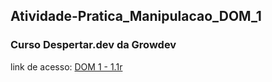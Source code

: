 ## Atividade-Pratica_Manipulacao_DOM_1
### Curso Despertar.dev da Growdev
link de acesso: <a href="https://edsoncamarafilho.github.io/Atividade-Pratica_Manipulacao_DOM_1/" target="_blank">DOM 1 - 1.1r<a> 
 
